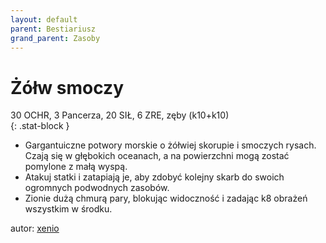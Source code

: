 ```yaml
---
layout: default
parent: Bestiariusz
grand_parent: Zasoby
---
```

# Żółw smoczy

30 OCHR, 3 Pancerza, 20 SIŁ, 6 ZRE, zęby (k10+k10)  
{: .stat-block }

- Gargantuiczne potwory morskie o żółwiej skorupie i smoczych rysach.   Czają się w głębokich oceanach, a na powierzchni mogą zostać pomylone z małą wyspą.  
- Atakuj statki i zatapiają je, aby zdobyć kolejny skarb do swoich ogromnych podwodnych zasobów.  
- Zionie dużą chmurą pary, blokując widoczność i zadając k8 obrażeń wszystkim w środku.  

autor: [xenio](https://xenioinabottle.blogspot.com)
